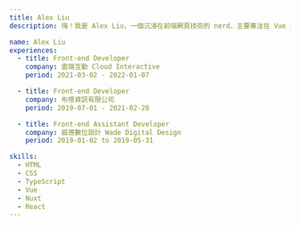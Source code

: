 ```yaml
---
title: Alex Liu
description: 嗨！我是 Alex Liu，一個沉浸在前端網頁技術的 nerd，主要專注在 Vue 與 Nuxt。除了前端技術外，最大的興趣應該就是吸貓了！

name: Alex Liu
experiences:
  - title: Front-end Developer
    company: 雲端互動 Cloud Interactive
    period: 2021-03-02 - 2022-01-07

  - title: Front-end Developer
    company: 布塔資訊有限公司
    period: 2019-07-01 - 2021-02-28

  - title: Front-end Assistant Developer
    company: 威德數位設計 Wade Digital Design
    period: 2019-01-02 to 2019-05-31

skills:
  - HTML
  - CSS
  - TypeScript
  - Vue
  - Nuxt
  - React
---
```

